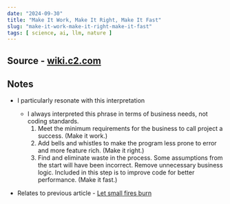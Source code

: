 ```yaml
---
date: "2024-09-30"
title: "Make It Work, Make It Right, Make It Fast"
slug: "make-it-work-make-it-right-make-it-fast"
tags: [ science, ai, llm, nature ]
---
```




## Source - [wiki.c2.com][1]

## Notes
* I particularly resonate with this interpretation
  * I always interpreted this phrase in terms of business needs, not coding standards.
    1. Meet the minimum requirements for the business to call project a success. (Make it work.)
    2. Add bells and whistles to make the program less prone to error and more feature rich. (Make it right.)
    3. Find and eliminate waste in the process. Some assumptions from the start will have been incorrect. Remove unnecessary business logic. Included in this step is to improve code for better performance. (Make it fast.)
* Relates to previous article - [Let small fires burn][2]



   [1]: https://wiki.c2.com/?MakeItWorkMakeItRightMakeItFast#
   [2]: /reads/let-small-fires-burn/
